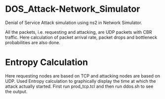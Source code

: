 DOS_Attack-Network_Simulator
============================

Denial of Service Attack simulation using ns2 in Network Simulator.

All the packets, i.e. requesting and attacking, are UDP packets with CBR traffic. Here calculation of packet arrival rate, packet drops and bottleneck
probabilities are also done.


Entropy Calculation
============================

Here requesting nodes are based on TCP and attacking nodes are based on
UDP. Used Entropy calculation to graphically display the time at which
the attack actually started.
First run prod_tcp.tcl and then run ddos.sh to see the output. 

